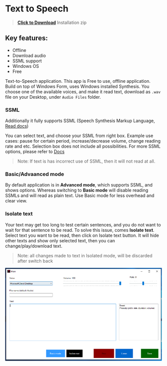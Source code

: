 # Text to Speech

> <a href="./downloads/TextToSpeech_1.0.10.zip" download>**Click to Download**</a> Installation zip

## Key features: 
- Offline
- Download audio
- SSML support
- Windows OS
- Free


Text-to-Speech application. This app is Free to use, offline application. Build on top of Windows Form, uses Windows installed Synthesis. 
You choose one of the available voices, and make it read text, download as `.wav` file on your Desktop, under `Audio Files` folder.

### SSML
Additionally it fully supports SSML (Speech Synthesis Markup Language, [Read docs](https://docs.microsoft.com/en-us/cortana/skills/speech-synthesis-markup-language))

You can select text, and choose your SSML from right box. Example use cases: pause for certain period, increase/decrease volume, change reading rate and etc. Selection box does not include all possibilities. For more SSML options, please refer to [Docs](https://docs.microsoft.com/en-us/cortana/skills/speech-synthesis-markup-language)

> Note: If text is has incorrect use of SSML, then it will not read at all.


### Basic/Advaanced mode
By default application is in **Advanced mode**, which supports SSML, and shows options. Whereas switching to **Basic mode** will disable reading SSMLs and will read as plain text. Use Basic mode for less overhead and clear view.


### Isolate text
Your text may get too long to test certain sentences, and you do not want to wait for that sentence to be read. To solve this issue, comes **Isolate text**. Select text you want to be read, then click on Isolate text button. It will hide other texts and show only selected text, then you can change/play/download text. 

> Note: all changes made to text in Isolated mode, will be discarded after switch back

 
![Application image](./Images/application_1.0.10.png?raw=true)
